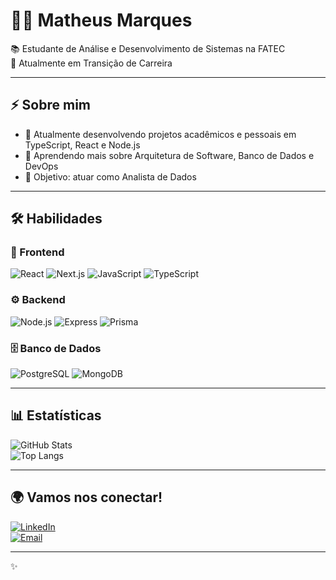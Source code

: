 # 👨‍💻 Matheus Marques

📚 Estudante de Análise e Desenvolvimento de Sistemas na FATEC  
🚀 Atualmente em Transição de Carreira

---

## ⚡ Sobre mim
- 🔭 Atualmente desenvolvendo projetos acadêmicos e pessoais em TypeScript, React e Node.js 
- 🌱 Aprendendo mais sobre Arquitetura de Software, Banco de Dados e DevOps  
- 🎯 Objetivo: atuar como Analista de Dados  

---

## 🛠️ Habilidades
### 🚀 Frontend
![React](https://img.shields.io/badge/React-20232A?style=for-the-badge&logo=react&logoColor=61DAFB)
![Next.js](https://img.shields.io/badge/Next.js-000000?style=for-the-badge&logo=nextdotjs&logoColor=white)
![JavaScript](https://img.shields.io/badge/JavaScript-323330?style=for-the-badge&logo=javascript&logoColor=F7DF1E)
![TypeScript](https://img.shields.io/badge/TypeScript-007ACC?style=for-the-badge&logo=typescript&logoColor=white)

### ⚙️ Backend
![Node.js](https://img.shields.io/badge/Node.js-43853D?style=for-the-badge&logo=node.js&logoColor=white)
![Express](https://img.shields.io/badge/Express.js-404D59?style=for-the-badge)
![Prisma](https://img.shields.io/badge/Prisma-2D3748?style=for-the-badge&logo=prisma&logoColor=white)

### 🗄️ Banco de Dados
![PostgreSQL](https://img.shields.io/badge/PostgreSQL-316192?style=for-the-badge&logo=postgresql&logoColor=white)
![MongoDB](https://img.shields.io/badge/MongoDB-4EA94B?style=for-the-badge&logo=mongodb&logoColor=white)

---

## 📊 Estatísticas
![GitHub Stats](https://github-readme-stats.vercel.app/api?username=matmarquesx&show_icons=true&theme=tokyonight)  
![Top Langs](https://github-readme-stats.vercel.app/api/top-langs/?username=matmarquesx&layout=compact&theme=tokyonight)  

---

## 🌍 Vamos nos conectar!
[![LinkedIn](https://img.shields.io/badge/LinkedIn-0A66C2?style=for-the-badge&logo=linkedin&logoColor=white)](https://linkedin.com/in/matmarquesx)  
[![Email](https://img.shields.io/badge/Email-D14836?style=for-the-badge&logo=gmail&logoColor=white)](mailto:matmarquesx@gmail.com)  

---
✨
